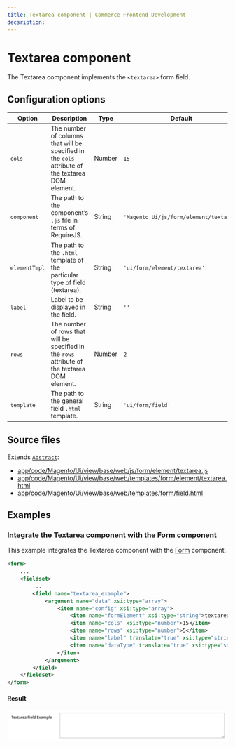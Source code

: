 ```yaml
---
title: Textarea component | Commerce Frontend Development
decsription:
---
```


# Textarea component

The Textarea component implements the `<textarea>` form field.

## Configuration options

| Option | Description | Type | Default |
| --- | --- | --- | --- |
| `cols` | The number of columns that will be specified in the `cols` attribute of the textarea DOM element. | Number | `15` |
| `component` | The path to the component’s `.js` file in terms of RequireJS. | String | `'Magento_Ui/js/form/element/textarea'` |
| `elementTmpl` | The path to the `.html` template of the particular type of field (textarea). | String | `'ui/form/element/textarea'` |
| `label` | Label to be displayed in the field. | String | `''` |
| `rows` | The number of rows that will be specified in the `rows` attribute of the textarea DOM element. | Number | `2` |
| `template` | The path to the general field `.html` template. | String | `'ui/form/field'` |

## Source files

Extends [`Abstract`](https://github.com/magento/magento2/blob/2.4/app/code/Magento/Ui/view/base/web/js/form/element/abstract.js):

-  [app/code/Magento/Ui/view/base/web/js/form/element/textarea.js](https://github.com/magento/magento2/blob/2.4/app/code/Magento/Ui/view/base/web/js/form/element/textarea.js)
-  [app/code/Magento/Ui/view/base/web/templates/form/element/textarea.html](https://github.com/magento/magento2/blob/2.4/app/code/Magento/Ui/view/base/web/templates/form/element/textarea.html)
-  [app/code/Magento/Ui/view/base/web/templates/form/field.html](https://github.com/magento/magento2/blob/2.4/app/code/Magento/Ui/view/base/web/templates/form/field.html)

## Examples

### Integrate the Textarea component with the Form component

This example integrates the Textarea component with the [Form](form.html) component.

```xml
<form>
    ...
    <fieldset>
        ...
        <field name="textarea_example">
            <argument name="data" xsi:type="array">
                <item name="config" xsi:type="array">
                    <item name="formElement" xsi:type="string">textarea</item>
                    <item name="cols" xsi:type="number">15</item>
                    <item name="rows" xsi:type="number">5</item>
                    <item name="label" translate="true" xsi:type="string">Textarea Field Example</item>
                    <item name="dataType" translate="true" xsi:type="string">text</item>
                </item>
            </argument>
        </field>
    </fieldset>
</form>
```

#### Result

![Textarea Component example](../_images/ui-components/ui-textarea-result.png)
